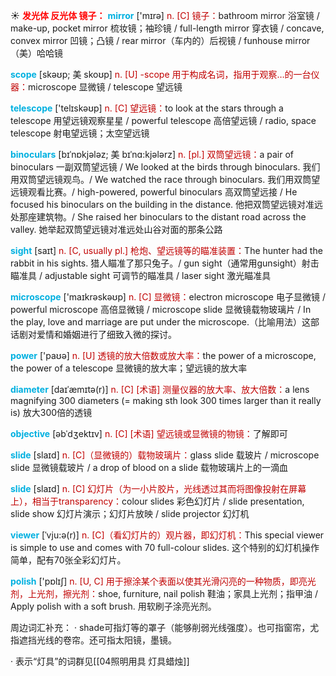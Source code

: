 ☀ <font color="red">**发光体 反光体 镜子：**</font>
<font color="sky blue">**mirror**</font> ['mɪrə] 
<font color="#c00000">n. [C] 镜子：</font>bathroom mirror 浴室镜 / make-up, pocket mirror 梳妆镜；袖珍镜 / full-length mirror 穿衣镜 / concave, convex mirror 凹镜；凸镜 / rear mirror（车内的）后视镜 / funhouse mirror（美）哈哈镜
           
<font color="sky blue">**scope**</font> [skəʊp; 美 skoʊp]
<font color="#c00000">n. [U] -scope 用于构成名词，指用于观察…的一台仪器：</font>microscope 显微镜 / telescope 望远镜

<font color="sky blue">**telescope**</font> ['telɪskəʊp] 
<font color="#c00000">n. [C] 望远镜：</font>to look at the stars through a telescope 用望远镜观察星星 / powerful telescope 高倍望远镜 / radio, space telescope 射电望远镜；太空望远镜
           
<font color="sky blue">**binoculars**</font> [bɪˈnɒkjələz; 美 bɪˈnɑ:kjələrz]
<font color="#c00000">n. [pl.] 双筒望远镜：</font>a pair of binoculars 一副双筒望远镜 / We looked at the birds through binoculars. 我们用双筒望远镜观鸟。/ We watched the race through binoculars. 我们用双筒望远镜观看比赛。/ high-powered, powerful binoculars 高双筒望远接 / He focused his binoculars on the building in the distance. 他把双筒望远镜对准远处那座建筑物。/ She raised her binoculars to the distant road across the valley. 她举起双筒望远镜对准远处山谷对面的那条公路

<font color="sky blue">**sight**</font> [saɪt] 
<font color="#c00000">n. [C, usually pl.] 枪炮、望远镜等的瞄准装置：</font>The hunter had the rabbit in his sights. 猎人瞄准了那只兔子。/ gun sight（通常用gunsight）射击瞄准具 / adjustable sight 可调节的瞄准具 / laser sight 激光瞄准具

<font color="sky blue">**microscope**</font> ['maɪkrəskəʊp] 
<font color="#c00000">n. [C] 显微镜：</font>electron microscope 电子显微镜 / powerful microscope 高倍显微镜 / microscope slide 显微镜载物玻璃片 / In the play, love and marriage are put under the microscope.（比喻用法）这部话剧对爱情和婚姻进行了细致入微的探讨。

<font color="sky blue">**power**</font> ['paʊə] 
<font color="#c00000">n. [U] 透镜的放大倍数或放大率：</font>the power of a microscope, the power of a telescope 显微镜的放大率；望远镜的放大率
                      
<font color="sky blue">**diameter**</font> [daɪˈæmɪtə(r)]
<font color="#c00000">n. [C] [术语] 测量仪器的放大率、放大倍数：</font>a lens magnifying 300 diameters (= making sth look 300 times larger than it really is) 放大300倍的透镜

<font color="sky blue">**objective**</font> [əbˈdʒektɪv]
<font color="#c00000">n. [C] [术语] 望远镜或显微镜的物镜：</font>了解即可

<font color="sky blue">**slide**</font> [slaɪd] 
<font color="#c00000">n. [C]（显微镜的）载物玻璃片：</font>glass slide 载玻片 / microscope slide 显微镜载玻片 / a drop of blood on a slide 载物玻璃片上的一滴血

<font color="sky blue">**slide**</font> [slaɪd] 
<font color="#c00000">n. [C] 幻灯片（为一小片胶片，光线透过其而将图像投射在屏幕上），相当于transparency：</font>colour slides 彩色幻灯片 / slide presentation, slide show 幻灯片演示；幻灯片放映 / slide projector 幻灯机
           
<font color="sky blue">**viewer**</font> [ˈvju:ə(r)]
<font color="#c00000">n. [C]（看幻灯片的）观片器，即幻灯机：</font>This special viewer is simple to use and comes with 70 full-colour slides. 这个特别的幻灯机操作简单，配有70张全彩幻灯片。

<font color="sky blue">**polish**</font> ['pɒlɪʃ] 
<font color="#c00000">n. [U, C] 用于擦涂某个表面以使其光滑闪亮的一种物质，即亮光剂，上光剂，擦光剂：</font>shoe, furniture, nail polish 鞋油；家具上光剂；指甲油 / Apply polish with a soft brush. 用软刷子涂亮光剂。

周边词汇补充：
· shade可指灯等的罩子（能够削弱光线强度）。也可指窗帘，尤指遮挡光线的卷帘。还可指太阳镜，墨镜。

· 表示“灯具”的词群见[[04照明用具 灯具蜡烛]]
